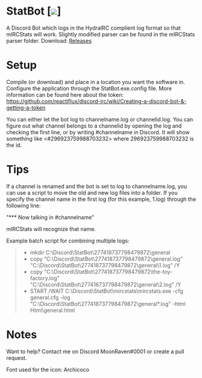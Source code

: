 # StatBot [<img src="https://moonraven.visualstudio.com/_apis/public/build/definitions/5557531f-8a79-4c7b-bde1-75757f001741/4/badge"/>]
A Discord Bot which logs in the HydraIRC complient log format so that mIRCStats will work. Slightly modified parser can be found in the mIRCStats parser folder. Download: [Releases](https://github.com/MJHeijster/StatBot/releases)

# Setup
Compile (or download) and place in a location you want the software in. Configure the application through the StatBot.exe.config file. More information can be found here about the token: https://github.com/reactiflux/discord-irc/wiki/Creating-a-discord-bot-&-getting-a-token

You can either let the bot log to channelname.log or channelid.log. You can figure out what channel belongs to a channelid by opening the log and checking the first line, or by writing \#channelname in Discord. It will show something like <#296923759988703232> where 296923759988703232 is the id.

# Tips
If a channel is renamed and the bot is set to log to channelname.log, you can use a script to move the old and new log files into a folder. If you specify the channel name in the first log (for this example, 1.log) through the following line: 

"*** Now talking in #channelname"

mIRCStats will recognize that name.

Example batch script for combining multiple logs:

> - mkdir C:\Discord\StatBot\277418737798479872\general
> - copy "C:\Discord\StatBot\277418737798479872\general.log" "C:\Discord\StatBot\277418737798479872\general\1.log" /Y
> - copy "C:\Discord\StatBot\277418737798479872\the-toy-factory.log" "C:\Discord\StatBot\277418737798479872\general\2.log" /Y
> - START /WAIT C:\Discord\StatBot\mircstats\mircstats.exe -cfg general.cfg -log "C:\Discord\StatBot\277418737798479872\general\*.log" -html Html\general.html


# Notes
Want to help? Contact me on Discord MoonRaven#0001 or create a pull request.

Font used for the icon: Archicoco